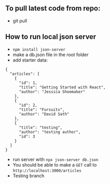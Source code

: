 ## To pull latest code from repo:
- git pull


## How to run local json server
- `npm install json-server`
- make a db.json file in the root folder
- add starter data:
```
{
  "articles": [
    {
      "id": 1,
      "title": "Getting Started with React",
      "author": "Jessica Shoemaker"
    },
    {
      "id": 2,
      "title": "Fursuits",
      "author": "David Sath"
    },
    {
      "title": "testing",
      "author": "testing author",
      "id": 3
    }
  ]
}
```
- run server with `npx json-server db.json`
- You should be able to make a `GET` call to `http://localhost:3000/articles`
- Testing branch